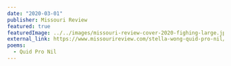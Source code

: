 ```yaml
---
date: "2020-03-01"
publisher: Missouri Review
featured: true
featuredImage: ../../images/missouri-review-cover-2020-fighing-large.jpg
external_link: https://www.missourireview.com/stella-wong-quid-pro-nil/
poems: 
  - Quid Pro Nil
---
```

